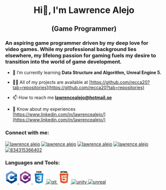 <h1 align="center">Hi👋, I'm Lawrence Alejo</h1>
<h2 align="center"> (Game Programmer) </h2>
<h3> <span class="tab"> </span> An aspiring game programmer driven by my deep love for video games. While my professional background lies elsewhere, my lifelong passion for gaming fuels my desire to transition into the world of game development.</h3>

- 🌱 I’m currently learning **Data Structure and Algorithm, Unreal Engine 5.**

- 👨‍💻 All of my projects are available at [https://github.com/recca20?tab=repositories](https://github.com/recca20?tab=repositories)

- 📫 How to reach me **lawrencealejo@hotmail.se**

- 📄 Know about my experiences [https://www.linkedin.com/in/lawrencealejo/](https://www.linkedin.com/in/lawrencealejo/)

<h3 align="left">Connect with me:</h3>
<p align="left">
<a href="https://twitter.com/lawrence alejo" target="blank"><img align="center" src="https://raw.githubusercontent.com/rahuldkjain/github-profile-readme-generator/master/src/images/icons/Social/twitter.svg" alt="lawrence alejo" height="30" width="40" /></a>
<a href="https://linkedin.com/in/lawrence alejo" target="blank"><img align="center" src="https://raw.githubusercontent.com/rahuldkjain/github-profile-readme-generator/master/src/images/icons/Social/linked-in-alt.svg" alt="lawrence alejo" height="30" width="40" /></a>
<a href="https://fb.com/lawrence alejo" target="blank"><img align="center" src="https://raw.githubusercontent.com/rahuldkjain/github-profile-readme-generator/master/src/images/icons/Social/facebook.svg" alt="lawrence alejo" height="30" width="40" /></a>
<a href="https://instagram.com/lawrence alejo" target="blank"><img align="center" src="https://raw.githubusercontent.com/rahuldkjain/github-profile-readme-generator/master/src/images/icons/Social/instagram.svg" alt="lawrence alejo" height="30" width="40" /></a>
<a href="https://discord.gg/834315366402" target="blank"><img align="center" src="https://raw.githubusercontent.com/rahuldkjain/github-profile-readme-generator/master/src/images/icons/Social/discord.svg" alt="834315366402" height="30" width="40" /></a>
</p>

<h3 align="left">Languages and Tools:</h3>
<p align="left"> <a href="https://www.w3schools.com/cpp/" target="_blank" rel="noreferrer"> <img src="https://raw.githubusercontent.com/devicons/devicon/master/icons/cplusplus/cplusplus-original.svg" alt="cplusplus" width="40" height="40"/> </a> <a href="https://www.w3schools.com/cs/" target="_blank" rel="noreferrer"> <img src="https://raw.githubusercontent.com/devicons/devicon/master/icons/csharp/csharp-original.svg" alt="csharp" width="40" height="40"/> </a> <a href="https://www.w3schools.com/css/" target="_blank" rel="noreferrer"> <img src="https://raw.githubusercontent.com/devicons/devicon/master/icons/css3/css3-original-wordmark.svg" alt="css3" width="40" height="40"/> </a> <a href="https://git-scm.com/" target="_blank" rel="noreferrer"> <img src="https://www.vectorlogo.zone/logos/git-scm/git-scm-icon.svg" alt="git" width="40" height="40"/> </a> <a href="https://www.w3.org/html/" target="_blank" rel="noreferrer"> <img src="https://raw.githubusercontent.com/devicons/devicon/master/icons/html5/html5-original-wordmark.svg" alt="html5" width="40" height="40"/> </a> <a href="https://unity.com/" target="_blank" rel="noreferrer"> <img src="https://www.vectorlogo.zone/logos/unity3d/unity3d-icon.svg" alt="unity" width="40" height="40"/> </a> <a href="https://unrealengine.com/" target="_blank" rel="noreferrer"> <img src="https://raw.githubusercontent.com/kenangundogan/fontisto/036b7eca71aab1bef8e6a0518f7329f13ed62f6b/icons/svg/brand/unreal-engine.svg" alt="unreal" width="40" height="40"/> </a> </p>
